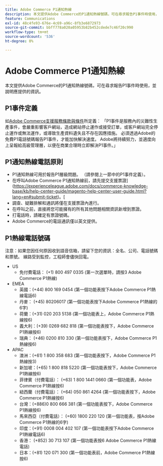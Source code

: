 ```yaml
---
title: Adobe Commerce P1通知熱線
description: 本文提供Adobe Commerce的P1通知熱線號碼，可在尋求報告P1事件時使用，並說明應提供的資訊。
feature: Communications
exl-id: 48c4fe93-676e-4c69-a96c-8fb3e6872973
source-git-commit: bbff778a020a05953b82b452cdede7c46f20c990
workflow-type: tm+mt
source-wordcount: '536'
ht-degree: 0%

---
```


# Adobe Commerce P1通知熱線

本文提供Adobe Commerce的P1通知熱線號碼，可在尋求報告P1事件時使用，並說明應提供的資訊。

## P1事件定義

如[Adobe Commerce支援服務條款與條件](https://www.adobe.com/content/dam/cc/en/legal/terms/enterprise/pdfs/Magento-Support-Services-Terms-and-Conditions.pdf)所定義： 「P1事件是服務內的災難性生產事件，會嚴重影響客戶網站，造成網站停止運作或接受訂單，或客戶網站完全停止運作或無法運作，或導致生產資料遺失且不存在因應措施。 必須透過Adobe的免費P1電話號碼報告P1事件，才能加快解決速度。 Adobe將持續努力，並適度向上呈報給高級管理層，以便在商業合理時立即解決P1事件。」

## P1通知熱線電話原則

* P1通知熱線可用於報告P1層級問題。 （請參閱上一節中的P1事件定義）。
* 在呼叫Adobe Commerce P1通知熱線前，請先提交支援票證](https://experienceleague.adobe.com/docs/commerce-knowledge-base/kb/help-center-guide/magento-help-center-user-guide.html?lang=en#submit-ticket)。[
* 調查、疑難排解和通訊將僅在支援票證內進行。
* 在呼叫之前，直接將您可能擁有的所有其他問題相關資訊新增到票證。
* 打電話時，請確定有票證號碼。
* Adobe Commerce的電話通訊僅以英文提供。

## P1熱線電話號碼

注意：如果您因任何原因收到語音信箱，請留下您的資訊：全名、公司、電話號碼和票號。 線路受到監控，工程師會儘快回電。

* US
   * 免付費電話： (+1) 800 497 0335 (第一次選單時，請按3 Adobe Commerce P1熱線)
* EMEA
   * 英國：(+44) 800 169 0454 (第一個功能表按下Adobe Commerce P1熱線電話6)
   * 丹麥： (+45) 80206017 (第一個功能表按下Adobe Commerce P1熱線的6字)
   * 荷蘭：(+31) 020 203 5138 (第一個功能表上，Adobe Commerce P1熱線按6)
   * 義大利：(+39) 0269 682 818 (第一個功能表按下，Adobe Commerce P1熱線按6)
   * 瑞典： (+46) 0200 810 330 (第一個功能表按下，Adobe Commerce P1熱線按6)
* APAC
   * 澳洲：(+61) 1 800 358 683 (第一個功能表按下，Adobe Commerce P1熱線按3)
   * 新加坡：(+65) 1 800 818 5220 (第一個功能表按下，Adobe Commerce P1熱線按6)
   * 菲律賓（付費電話）： (+63) 1 800 1441 0660 (第一個功能表，Adobe Commerce P1熱線按6)
   * 紐西蘭（付費電話）： (+64) 050 861 4264 (第一個功能表按下，Adobe Commerce P1熱線按6)
   * 台灣：(+886)0 800 666 381 (第一個功能表按下，Adobe Commerce P1熱線按6)
   * 馬來西亞（付費電話）： (+60) 1800 220 120 (第一個功能表，按Adobe Commerce P1熱線的6字)
   * 印度：(+91) 0008 004 402 107 (第一個功能表按下Adobe Commerce P1熱線電話6)
   * 香港： (+852) 30 713 107 (第一個功能表按6 Adobe Commerce P1熱線電話)
   * 日本：(+81) 120 071 300 (第一個功能表前，Adobe Commerce P1熱線按6)
